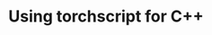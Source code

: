 ---
title: Using torchscript for C++
category: machine-learning
tags:
    - C++
    - torchscript
    - python
    - pytorch
    - jit
mathjax: false
comments: true
toc: false
layout: single
classes: wide
published: false
---